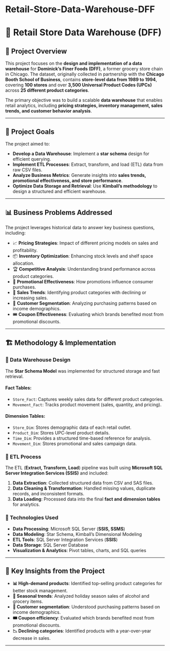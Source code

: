 # Retail-Store-Data-Warehouse-DFF

# 🏬 Retail Store Data Warehouse (DFF)

## 📌 Project Overview
This project focuses on the **design and implementation of a data warehouse** for **Dominick’s Finer Foods (DFF)**, a former grocery store chain in Chicago. The dataset, originally collected in partnership with the **Chicago Booth School of Business**, contains **store-level data from 1989 to 1994**, covering **100 stores** and over **3,500 Universal Product Codes (UPCs)** across **25 different product categories**.  

The primary objective was to build a scalable **data warehouse** that enables retail analytics, including **pricing strategies, inventory management, sales trends, and customer behavior analysis**.

---

## 🎯 Project Goals
The project aimed to:
- **Develop a Data Warehouse**: Implement a **star schema** design for efficient querying.
- **Implement ETL Processes**: Extract, transform, and load (ETL) data from raw CSV files.
- **Analyze Business Metrics**: Generate insights into **sales trends, promotional effectiveness, and store performance**.
- **Optimize Data Storage and Retrieval**: Use **Kimball’s methodology** to design a structured and efficient warehouse.

---

## 📊 Business Problems Addressed
The project leverages historical data to answer key business questions, including:
- 📈 **Pricing Strategies**: Impact of different pricing models on sales and profitability.
- 📦 **Inventory Optimization**: Enhancing stock levels and shelf space allocation.
- 🏆 **Competitive Analysis**: Understanding brand performance across product categories.
- 🎯 **Promotional Effectiveness**: How promotions influence consumer purchases.
- 🔄 **Sales Trends**: Identifying product categories with declining or increasing sales.
- 👥 **Customer Segmentation**: Analyzing purchasing patterns based on income demographics.
- 🎟 **Coupon Effectiveness**: Evaluating which brands benefited most from promotional discounts.

---

## 🏗 Methodology & Implementation

### 🔹 Data Warehouse Design
The **Star Schema Model** was implemented for structured storage and fast retrieval.

#### **Fact Tables:**
- `Store_Fact`: Captures weekly sales data for different product categories.
- `Movement_Fact`: Tracks product movement (sales, quantity, and pricing).

#### **Dimension Tables:**
- `Store_Dim`: Stores demographic data of each retail outlet.
- `Product_Dim`: Stores UPC-level product details.
- `Time_Dim`: Provides a structured time-based reference for analysis.
- `Movement_Dim`: Stores promotional and sales campaign data.

### 🔹 ETL Process
The ETL (**Extract, Transform, Load**) pipeline was built using **Microsoft SQL Server Integration Services (SSIS)** and included:

1. **Data Extraction**: Collected structured data from CSV and SAS files.
2. **Data Cleaning & Transformation**: Handled missing values, duplicate records, and inconsistent formats.
3. **Data Loading**: Processed data into the final **fact and dimension tables** for analytics.

### 🔹 Technologies Used
- **Data Processing**: Microsoft SQL Server (**SSIS, SSMS**)
- **Data Modeling**: Star Schema, Kimball’s Dimensional Modeling
- **ETL Tools**: SQL Server Integration Services (**SSIS**)
- **Data Storage**: SQL Server Database
- **Visualization & Analytics**: Pivot tables, charts, and SQL queries

---

## 📌 Key Insights from the Project
- **📊 High-demand products**: Identified top-selling product categories for better stock management.
- **📅 Seasonal trends**: Analyzed holiday season sales of alcohol and grocery items.
- **👥 Customer segmentation**: Understood purchasing patterns based on income demographics.
- **🎟 Coupon efficiency**: Evaluated which brands benefited most from promotional discounts.
- **📉 Declining categories**: Identified products with a year-over-year decrease in sales.

---
